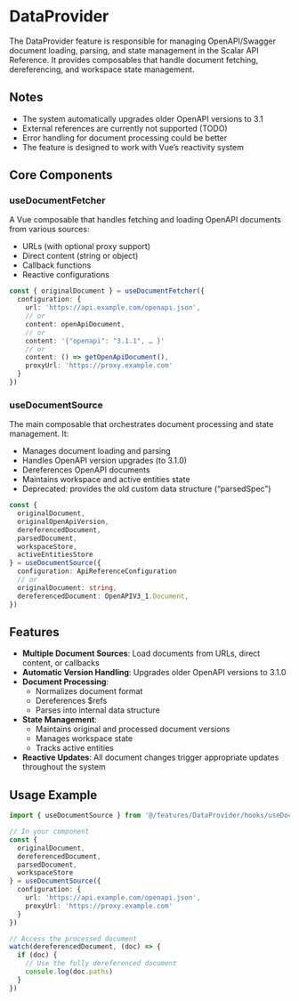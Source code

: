 # DataProvider

The DataProvider feature is responsible for managing OpenAPI/Swagger document loading, parsing, and state management in the Scalar API Reference. It provides composables that handle document fetching, dereferencing, and workspace state management.

## Notes

- The system automatically upgrades older OpenAPI versions to 3.1
- External references are currently not supported (TODO)
- Error handling for document processing could be better
- The feature is designed to work with Vue’s reactivity system

## Core Components

### useDocumentFetcher

A Vue composable that handles fetching and loading OpenAPI documents from various sources:

- URLs (with optional proxy support)
- Direct content (string or object)
- Callback functions
- Reactive configurations

```typescript
const { originalDocument } = useDocumentFetcher({
  configuration: {
    url: 'https://api.example.com/openapi.json',
    // or
    content: openApiDocument,
    // or
    content: '{"openapi": "3.1.1", … }'
    // or
    content: () => getOpenApiDocument(),
    proxyUrl: 'https://proxy.example.com'
  }
})
```

### useDocumentSource

The main composable that orchestrates document processing and state management. It:

- Manages document loading and parsing
- Handles OpenAPI version upgrades (to 3.1.0)
- Dereferences OpenAPI documents
- Maintains workspace and active entities state
- Deprecated: provides the old custom data structure (“parsedSpec”)

```typescript
const {
  originalDocument,
  originalOpenApiVersion,
  dereferencedDocument,
  parsedDocument,
  workspaceStore,
  activeEntitiesStore
} = useDocumentSource({
  configuration: ApiReferenceConfiguration
  // or
  originalDocument: string,
  dereferencedDocument: OpenAPIV3_1.Document,
})
```

## Features

- **Multiple Document Sources**: Load documents from URLs, direct content, or callbacks
- **Automatic Version Handling**: Upgrades older OpenAPI versions to 3.1.0
- **Document Processing**:
  - Normalizes document format
  - Dereferences $refs
  - Parses into internal data structure
- **State Management**:
  - Maintains original and processed document versions
  - Manages workspace state
  - Tracks active entities
- **Reactive Updates**: All document changes trigger appropriate updates throughout the system

## Usage Example

```typescript
import { useDocumentSource } from '@/features/DataProvider/hooks/useDocumentSource'

// In your component
const {
  originalDocument,
  dereferencedDocument,
  parsedDocument,
  workspaceStore
} = useDocumentSource({
  configuration: {
    url: 'https://api.example.com/openapi.json',
    proxyUrl: 'https://proxy.example.com'
  }
})

// Access the processed document
watch(dereferencedDocument, (doc) => {
  if (doc) {
    // Use the fully dereferenced document
    console.log(doc.paths)
  }
})
```
